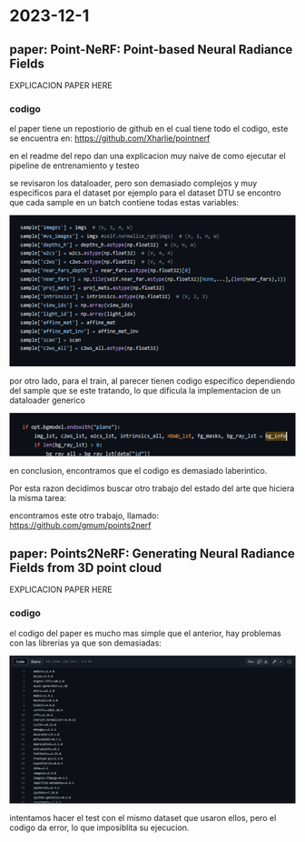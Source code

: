 # 2023-12-1


## paper: Point-NeRF: Point-based Neural Radiance Fields

EXPLICACION PAPER HERE


### codigo

el paper tiene un repostiorio de github en el cual tiene todo el codigo, este se encuentra en:
https://github.com/Xharlie/pointnerf

en el readme del repo dan una explicacion muy naive de como ejecutar el pipeline de entrenamiento y testeo

se revisaron los dataloader, pero son demasiado complejos y muy especificos para el dataset
por ejemplo para el dataset DTU se encontro que cada sample en un batch contiene todas estas variables:

![Alt text](image.png)

por otro lado, para el train, al parecer tienen codigo especifico dependiendo del sample que se este tratando, lo que dificula la implementacion de un dataloader generico

![Alt text](image-1.png)

en conclusion, encontramos que el codigo es demasiado laberintico.

Por esta razon decidimos buscar otro trabajo del estado del arte que hiciera la misma tarea:

encontramos este otro trabajo, llamado: https://github.com/gmum/points2nerf

## paper: Points2NeRF: Generating Neural Radiance Fields from 3D point cloud

EXPLICACION PAPER HERE

### codigo

el codigo del paper es mucho mas simple que el anterior, hay problemas con las librerias ya que son demasiadas:

![Alt text](image-2.png)

intentamos hacer el test con el mismo dataset que usaron ellos, pero el codigo da error, lo que imposiblita su ejecucion.